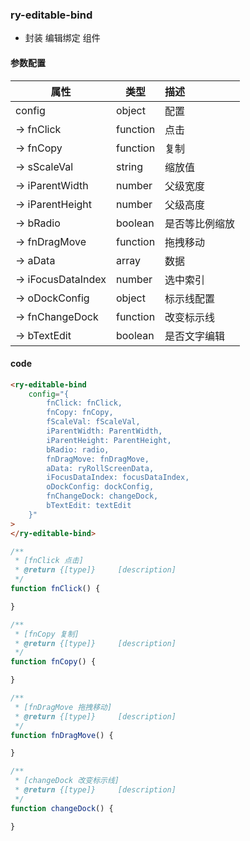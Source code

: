 ### ry-editable-bind

*   封装 编辑绑定 组件

#### 参数配置

| 属性               | 类型     | 描述           |
| -----------        | -------- | :------------- |
| config             | object   | 配置           |
| -> fnClick         | function | 点击           |
| -> fnCopy          | function | 复制           |
| -> sScaleVal       | string   | 缩放值         |
| -> iParentWidth    | number   | 父级宽度       |
| -> iParentHeight   | number   | 父级高度       |
| -> bRadio          | boolean  | 是否等比例缩放 |
| -> fnDragMove      | function | 拖拽移动       |
| -> aData           | array    | 数据           |
| -> iFocusDataIndex | number   | 选中索引       |
| -> oDockConfig     | object   | 标示线配置     |
| -> fnChangeDock    | function | 改变标示线     |
| -> bTextEdit       | boolean  | 是否文字编辑   |

#### code

```html
<ry-editable-bind
    config="{
        fnClick: fnClick,
        fnCopy: fnCopy,
        fScaleVal: fScaleVal,
        iParentWidth: ParentWidth,
        iParentHeight: ParentHeight,
        bRadio: radio,
        fnDragMove: fnDragMove,
        aData: ryRollScreenData,
        iFocusDataIndex: focusDataIndex,
        oDockConfig: dockConfig,
        fnChangeDock: changeDock,
        bTextEdit: textEdit
    }"
>
</ry-editable-bind>
```

```javascript
/**
 * [fnClick 点击]
 * @return {[type]}     [description]
 */
function fnClick() {

}

/**
 * [fnCopy 复制]
 * @return {[type]}     [description]
 */
function fnCopy() {

}

/**
 * [fnDragMove 拖拽移动]
 * @return {[type]}     [description]
 */
function fnDragMove() {

}

/**
 * [changeDock 改变标示线]
 * @return {[type]}     [description]
 */
function changeDock() {

}
```
